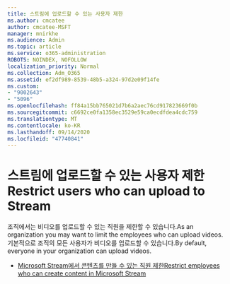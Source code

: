 ```yaml
---
title: 스트림에 업로드할 수 있는 사용자 제한
ms.author: cmcatee
author: cmcatee-MSFT
manager: mnirkhe
ms.audience: Admin
ms.topic: article
ms.service: o365-administration
ROBOTS: NOINDEX, NOFOLLOW
localization_priority: Normal
ms.collection: Adm_O365
ms.assetid: ef2df989-8539-48b5-a324-97d2e09f14fe
ms.custom:
- "9002643"
- "5096"
ms.openlocfilehash: ff84a15bb765021d7b6a2aec76cd917823669f0b
ms.sourcegitcommit: c6692ce0fa1358ec3529e59ca0ecdfdea4cdc759
ms.translationtype: MT
ms.contentlocale: ko-KR
ms.lasthandoff: 09/14/2020
ms.locfileid: "47740841"
---
```

# <a name="restrict-users-who-can-upload-to-stream"></a><span data-ttu-id="803e1-102">스트림에 업로드할 수 있는 사용자 제한</span><span class="sxs-lookup"><span data-stu-id="803e1-102">Restrict users who can upload to Stream</span></span>

<span data-ttu-id="803e1-103">조직에서는 비디오를 업로드할 수 있는 직원을 제한할 수 있습니다.</span><span class="sxs-lookup"><span data-stu-id="803e1-103">As an organization you may want to limit the employees who can upload videos.</span></span> <span data-ttu-id="803e1-104">기본적으로 조직의 모든 사용자가 비디오를 업로드할 수 있습니다.</span><span class="sxs-lookup"><span data-stu-id="803e1-104">By default, everyone in your organization can upload videos.</span></span>

- [<span data-ttu-id="803e1-105">Microsoft Stream에서 콘텐츠를 만들 수 있는 직원 제한</span><span class="sxs-lookup"><span data-stu-id="803e1-105">Restrict employees who can create content in Microsoft Stream</span></span>](https://docs.microsoft.com/stream/restrict-uploaders)
